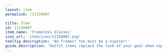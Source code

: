 ```yaml
---
layout: item
permalink: /11150007

title: Item
id: 11150007
item_name: 'Frameless Glasses'
icon_url: 'item/icon/11150007.png'
tooltip_description: 'No frames? You must be a hipster!'
guide_description: 'Outfit items replace the look of your gear when equipped.'
---
```

